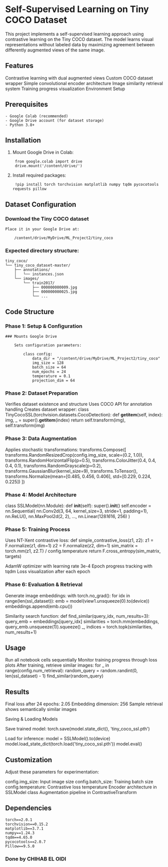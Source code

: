 # Self-Supervised Learning on Tiny COCO Dataset

This project implements a self-supervised learning approach using contrastive learning on the Tiny COCO dataset. The model learns visual representations without labeled data by maximizing agreement between differently augmented views of the same image.

## Features

Contrastive learning with dual augmented views
Custom COCO dataset wrapper
Simple convolutional encoder architecture
Image similarity retrieval system
Training progress visualization
Environment Setup

## Prerequisites

    - Google Colab (recommended)
    - Google Drive account (for dataset storage)
    - Python 3.8+

## Installation

1. Mount Google Drive in Colab:

        from google.colab import drive
        drive.mount('/content/drive/')

3. Install required packages:
   
        !pip install torch torchvision matplotlib numpy tqdm pycocotools requests pillow

## Dataset Configuration

### Download the Tiny COCO dataset

    Place it in your Google Drive at:
    
        /content/drive/MyDrive/ML_Project2/tiny_coco
        
### Expected directory structure:

    tiny_coco/
    └── tiny_coco_dataset-master/
        ├── annotations/
        │   └── instances.json 
        └── images/
            └── train2017/
                ├── 000000000009.jpg
                ├── 000000000025.jpg
                └── ...



## Code Structure

### Phase 1: Setup & Configuration

    ### Mounts Google Drive
        
        Sets configuration parameters:

            class config:
                data_dir = "/content/drive/MyDrive/ML_Project2/tiny_coco"
                img_size = 128
                batch_size = 64
                num_epochs = 24
                temperature = 0.1
                projection_dim = 64



### Phase 2: Dataset Preparation

Verifies dataset existence and structure
Uses COCO API for annotation handling
Creates dataset wrapper:
class TinyCocoSSL(torchvision.datasets.CocoDetection):
    def __getitem__(self, index):
        img, _ = super().__getitem__(index)
        return self.transform(img), self.transform(img)



### Phase 3: Data Augmentation

Applies stochastic transformations:
transforms.Compose([
    transforms.RandomResizedCrop(config.img_size, scale=(0.2, 1.0)),
    transforms.RandomHorizontalFlip(p=0.5),
    transforms.ColorJitter(0.4, 0.4, 0.4, 0.1),
    transforms.RandomGrayscale(p=0.2),
    transforms.GaussianBlur(kernel_size=9),
    transforms.ToTensor(),
    transforms.Normalize(mean=[0.485, 0.456, 0.406], std=[0.229, 0.224, 0.225])
])



### Phase 4: Model Architecture
class SSLModel(nn.Module):
    def __init__(self):
        super().__init__()
        self.encoder = nn.Sequential(
            nn.Conv2d(3, 64, kernel_size=3, stride=1, padding=1),
            nn.ReLU(),
            nn.MaxPool2d(2, 2),
            ...,
            nn.Linear(128*16*16, 256)
        )

### Phase 5: Training Process
Uses NT-Xent contrastive loss:
def simple_contrastive_loss(z1, z2):
    z1 = F.normalize(z1, dim=1)
    z2 = F.normalize(z2, dim=1)
    sim_matrix = torch.mm(z1, z2.T) / config.temperature
    return F.cross_entropy(sim_matrix, targets)


AdamW optimizer with learning rate 3e-4
Epoch progress tracking with tqdm
Loss visualization after each epoch


### Phase 6: Evaluation & Retrieval

Generate image embeddings:
with torch.no_grad():
    for idx in range(len(ssl_dataset)):
        emb = model(view1.unsqueeze(0).to(device))
        embeddings.append(emb.cpu())


Similarity search function:
def find_similar(query_idx, num_results=3):
    query_emb = embeddings[query_idx]
    similarities = torch.mm(embeddings, query_emb.unsqueeze(1)).squeeze()
    _, indices = torch.topk(similarities, num_results+1)




## Usage

Run all notebook cells sequentially
Monitor training progress through loss plots
After training, retrieve similar images:
for _ in range(config.num_retrieval):
    random_query = random.randint(0, len(ssl_dataset) - 1)
    find_similar(random_query)


## Results

Final loss after 24 epochs: 2.05
Embedding dimension: 256
Sample retrieval shows semantically similar images


Saving & Loading Models

Save trained model:
torch.save(model.state_dict(), 'tiny_coco_ssl.pth')


Load for inference:
model = SSLModel().to(device)
model.load_state_dict(torch.load('tiny_coco_ssl.pth'))
model.eval()


## Customization

Adjust these parameters for experimentation:

config.img_size: Input image size
config.batch_size: Training batch size
config.temperature: Contrastive loss temperature
Encoder architecture in SSLModel class
Augmentation pipeline in ContrastiveTransform


## Dependencies

    torch==2.0.1
    torchvision==0.15.2
    matplotlib==3.7.1
    numpy==1.24.3
    tqdm==4.65.0
    pycocotools==2.0.7
    Pillow==9.5.0

### Done by CHIHAB EL OIDI










